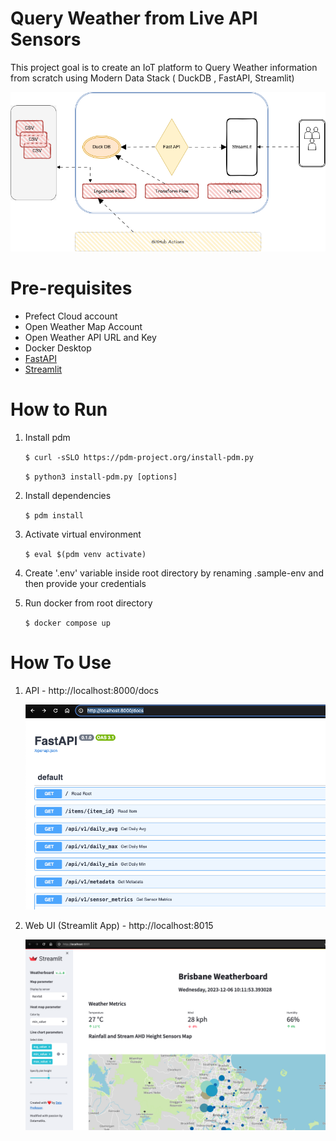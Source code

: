 # Query Weather from Live API Sensors

This project goal is to create an IoT platform to Query Weather information from scratch using Modern Data Stack ( DuckDB , FastAPI, Streamlit)

![IoT Platform](images/SystemDiagram.png "Modern Data Stack!")

# Pre-requisites

- Prefect Cloud account
- Open Weather Map Account
- Open Weather API URL and Key
- Docker Desktop
- [FastAPI](https://fastapi.tiangolo.com/)
- [Streamlit](https://streamlit.io/)

# How to Run

1. Install pdm

   `$ curl -sSLO https://pdm-project.org/install-pdm.py `

   `$ python3 install-pdm.py [options]`

2. Install dependencies

   `$ pdm install`

3. Activate virtual environment

   `$ eval $(pdm venv activate)`

4. Create '.env' variable inside root directory by renaming .sample-env and then provide your credentials

5. Run docker from root directory

   `$ docker compose up`

# How To Use

1. API - http://localhost:8000/docs

   ![FastAPI](images/fastapi.png "FastAPI")

2. Web UI (Streamlit App) - http://localhost:8015

   ![Streamlit App](images/streamlit.png "Streamlit App")
